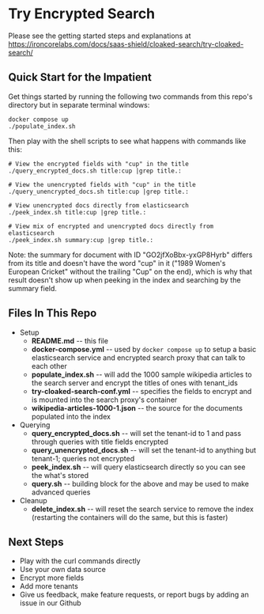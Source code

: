 # Try Encrypted Search

Please see the getting started steps and explanations at https://ironcorelabs.com/docs/saas-shield/cloaked-search/try-cloaked-search/

## Quick Start for the Impatient

Get things started by running the following two commands from this repo's directory but in separate terminal windows:

```
docker compose up
./populate_index.sh
```

Then play with the shell scripts to see what happens with commands like this:

```
# View the encrypted fields with "cup" in the title
./query_encrypted_docs.sh title:cup |grep title.:

# View the unencrypted fields with "cup" in the title
./query_unencrypted_docs.sh title:cup |grep title.:

# View unencrypted docs directly from elasticsearch
./peek_index.sh title:cup |grep title.:

# View mix of encrypted and unencrypted docs directly from elasticsearch
./peek_index.sh summary:cup |grep title.:
```

Note: the summary for document with ID "GO2jfXoBbx-yxGP8Hyrb" differs from its title and doesn't have the word "cup" in it ("1989 Women's European Cricket" without the trailing "Cup" on the end), which is why that result doesn't show up when peeking in the index and searching by the summary field.

## Files In This Repo

* Setup
    * **README.md** -- this file
    * **docker-compose.yml** -- used by `docker compose up` to setup a basic elasticsearch service and encrypted search proxy that can talk to each other
    * **populate_index.sh** -- will add the 1000 sample wikipedia articles to the search server and encrypt the titles of ones with tenant_ids
    * **try-cloaked-search-conf.yml** -- specifies the fields to encrypt and is mounted into the search proxy's container
    * **wikipedia-articles-1000-1.json** -- the source for the documents populated into the index
* Querying
    * **query_encrypted_docs.sh** -- will set the tenant-id to 1 and pass through queries with title fields encrypted
    * **query_unencrypted_docs.sh** -- will set the tenant-id to anything but tenant-1; queries not encrypted
    * **peek_index.sh** -- will query elasticsearch directly so you can see the what's stored
    * **query.sh** -- building block for the above and may be used to make advanced queries
* Cleanup
    * **delete_index.sh** -- will reset the search service to remove the index (restarting the containers will do the same, but this is faster)

## Next Steps

* Play with the curl commands directly
* Use your own data source
* Encrypt more fields
* Add more tenants
* Give us feedback, make feature requests, or report bugs by adding an issue in our Github

